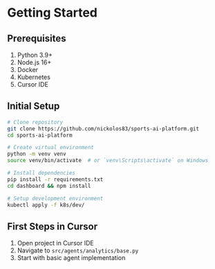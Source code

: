 # Getting Started

## Prerequisites
1. Python 3.9+
2. Node.js 16+
3. Docker
4. Kubernetes
5. Cursor IDE

## Initial Setup
```bash
# Clone repository
git clone https://github.com/nickolos83/sports-ai-platform.git
cd sports-ai-platform

# Create virtual environment
python -m venv venv
source venv/bin/activate  # or `venv\Scripts\activate` on Windows

# Install dependencies
pip install -r requirements.txt
cd dashboard && npm install

# Setup development environment
kubectl apply -f k8s/dev/
```

## First Steps in Cursor
1. Open project in Cursor IDE
2. Navigate to `src/agents/analytics/base.py`
3. Start with basic agent implementation